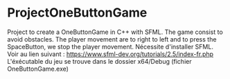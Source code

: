 # ProjectOneButtonGame

Project to create a OneButtonGame in C++ with SFML.
The game consist to avoid obstacles. The player movement are to right to left and to press the SpaceButton, we stop the player movement.
Nécessite d'installer SFML. Voir au lien suivant : https://www.sfml-dev.org/tutorials/2.5/index-fr.php
L'éxécutable du jeu se trouve dans le dossier x64/Debug (fichier OneButtonGame.exe)
